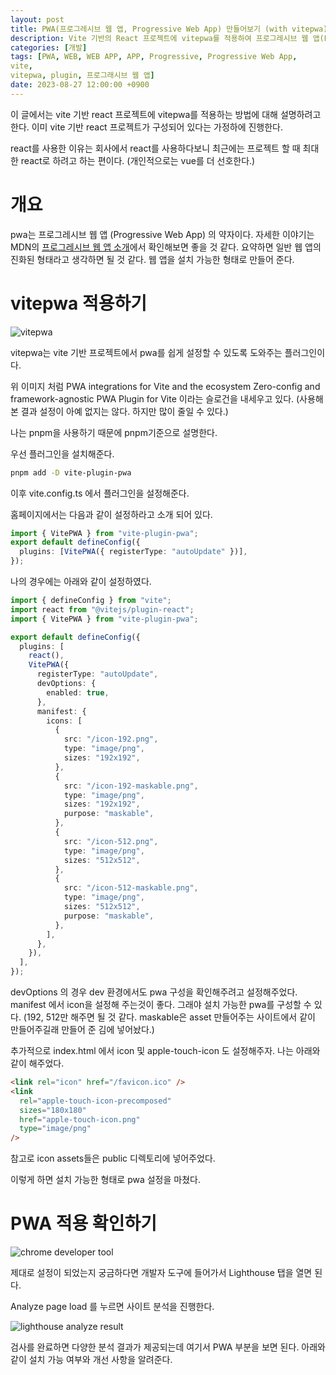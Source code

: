 ```yaml
---
layout: post
title: PWA(프로그레시브 웹 앱, Progressive Web App) 만들어보기 (with vitepwa)
description: Vite 기반의 React 프로젝트에 vitepwa를 적용하여 프로그레시브 웹 앱(PWA)을 만드는 방법을 설명합니다. PWA는 일반 웹 앱의 진화된 형태로, 설치 가능한 웹 앱을 제공합니다. 이 글에서는 vitepwa 플러그인을 설치하고 설정하는 과정, 아이콘 및 manifest 설정 방법, 그리고 PWA 적용 여부를 확인하는 방법을 다룹니다. 개발자 도구의 Lighthouse 탭을 통해 PWA 설정이 제대로 되었는지 분석할 수 있습니다.
categories: [개발]
tags: [PWA, WEB, WEB APP, APP, Progressive, Progressive Web App,
vite,
vitepwa, plugin, 프로그래시브 웹 앱]
date: 2023-08-27 12:00:00 +0900
---
```


이 글에서는 vite 기반 react 프로젝트에 vitepwa를 적용하는 방법에 대해 설명하려고 한다.
이미 vite 기반 react 프로젝트가 구성되어 있다는 가정하에 진행한다.

react를 사용한 이유는 회사에서 react를 사용하다보니 최근에는 프로젝트 할 때 최대한 react로 하려고 하는 편이다. (개인적으로는 vue를 더 선호한다.)

# 개요

pwa는 프로그레시브 웹 앱 (Progressive Web App) 의 약자이다.
자세한 이야기는 MDN의 [프로그레시브 웹 앱 소개](https://developer.mozilla.org/ko/docs/Web/Progressive_web_apps/Tutorials/js13kGames "프로그레시브 웹 앱 소개")에서 확인해보면 좋을 것 같다.
요약하면 일반 웹 앱의 진화된 형태라고 생각하면 될 것 같다. 웹 앱을 설치 가능한 형태로 만들어 준다.

# vitepwa 적용하기

![vitepwa](/assets/images/2023-08-27-PWA-만들어보기/image1.png)

vitepwa는 vite 기반 프로젝트에서 pwa를 쉽게 설정할 수 있도록 도와주는 플러그인이다.

위 이미지 처럼 PWA integrations for Vite and the ecosystem Zero-config and framework-agnostic PWA Plugin for Vite 이라는 슬로건을 내세우고 있다.
(사용해본 결과 설정이 아예 없지는 않다. 하지만 많이 줄일 수 있다.)

나는 pnpm을 사용하기 때문에 pnpm기준으로 설명한다.

우선 플러그인을 설치해준다.

```bash
pnpm add -D vite-plugin-pwa
```

이후 vite.config.ts 에서 플러그인을 설정해준다.

홈페이지에서는 다음과 같이 설정하라고 소개 되어 있다.

```ts
import { VitePWA } from "vite-plugin-pwa";
export default defineConfig({
  plugins: [VitePWA({ registerType: "autoUpdate" })],
});
```

나의 경우에는 아래와 같이 설정하였다.

```ts
import { defineConfig } from "vite";
import react from "@vitejs/plugin-react";
import { VitePWA } from "vite-plugin-pwa";

export default defineConfig({
  plugins: [
    react(),
    VitePWA({
      registerType: "autoUpdate",
      devOptions: {
        enabled: true,
      },
      manifest: {
        icons: [
          {
            src: "/icon-192.png",
            type: "image/png",
            sizes: "192x192",
          },
          {
            src: "/icon-192-maskable.png",
            type: "image/png",
            sizes: "192x192",
            purpose: "maskable",
          },
          {
            src: "/icon-512.png",
            type: "image/png",
            sizes: "512x512",
          },
          {
            src: "/icon-512-maskable.png",
            type: "image/png",
            sizes: "512x512",
            purpose: "maskable",
          },
        ],
      },
    }),
  ],
});
```

devOptions 의 경우 dev 환경에서도 pwa 구성을 확인해주려고 설정해주었다.
manifest 에서 icon을 설정해 주는것이 좋다. 그래야 설치 가능한 pwa를 구성할 수 있다.
(192, 512만 해주면 될 것 같다. maskable은 asset 만들어주는 사이트에서 같이 만들어주길래 만들어 준 김에 넣어놨다.)

추가적으로 index.html 에서 icon 및 apple-touch-icon 도 설정해주자.
나는 아래와 같이 해주었다.

```html
<link rel="icon" href="/favicon.ico" />
<link
  rel="apple-touch-icon-precomposed"
  sizes="180x180"
  href="apple-touch-icon.png"
  type="image/png"
/>
```

참고로 icon assets들은 public 디렉토리에 넣어주었다.

이렇게 하면 설치 가능한 형태로 pwa 설정을 마쳤다.

# PWA 적용 확인하기

![chrome developer tool](/assets/images/2023-08-27-PWA-만들어보기/image2.png)

제대로 설정이 되었는지 궁금하다면
개발자 도구에 들어가서 Lighthouse 탭을 열면 된다.

Analyze page load 를 누르면 사이트 분석을 진행한다.

![lighthouse analyze result](/assets/images/2023-08-27-PWA-만들어보기/image3.png)

검사를 완료하면 다양한 분석 결과가 제공되는데 여기서 PWA 부분을 보면 된다.
아래와 같이 설치 가능 여부와 개선 사항을 알려준다.
